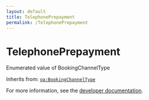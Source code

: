 ```yaml
---
layout: default
title: TelephonePrepayment
permalink: /TelephonePrepayment
---
```


# TelephonePrepayment
Enumerated value of BookingChannelType

Inherits from: [`oa:BookingChannelType`](https://openactive.io/BookingChannelType)

For more information, see the [developer documentation](https://developer.openactive.io/data-model/types/).